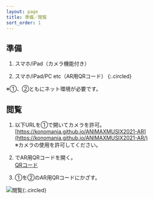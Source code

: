 ```yaml
---
layout: page
title: 準備／閲覧
sort_order: 1
---
```


## 準備

1. スマホ/iPad（カメラ機能付き）

2. スマホ/iPad/PC etc（AR用QRコード）
{:.circled}

※①、②ともにネット環境が必要です。

## 閲覧

1. 以下URLを①で開いてカメラを許可。  
[https://konomania.github.io/ANIMAXMUSIX2021-AR](https://konomania.github.io/ANIMAXMUSIX2021-AR/)  
※カメラの使用を許可してください。

2. でAR用QRコードを開く。  
[QRコード](qrcode)

3. ①を②のAR用QRコードにかざす。


![閲覧](assets/images/howtosee.jpg){:.circled}
